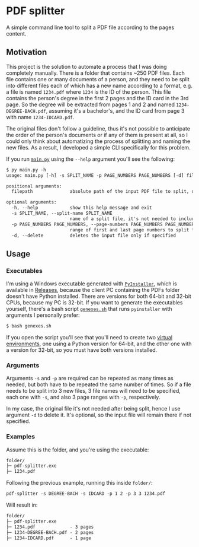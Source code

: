 # PDF splitter

A simple command line tool to split a PDF file according to the pages content.

## Motivation

This project is the solution to automate a process that I was doing completely manually.
There is a folder that contains ~250 PDF files. Each file contains one or many documents of a person, and they need to be split into different files each of which has a new name according to a format,
e.g. a file is named `1234.pdf` where `1234` is the ID of the person. This file contains the person's degree in the first 2 pages and the ID card in the 3rd page.
So the degree will be extracted from pages 1 and 2 and named `1234-DEGREE-BACH.pdf`, assuming it's a bachelor's, and the ID card from page 3 with name `1234-IDCARD.pdf`.

The original files don't follow a guideline, thus it's not possible to anticipate the order of the person's documents or if any of them is present at all, so I could only think about automatizing the process of splitting and naming the new files.
As a result, I developed a simple CLI specifically for this problem.

If you run [`main.py`](/pdf-splitter/main.py) using the `--help` argument you'll see the following:

```txt
$ py main.py -h
usage: main.py [-h] -s SPLIT_NAME -p PAGE_NUMBERS PAGE_NUMBERS [-d] filepath

positional arguments:
  filepath              absolute path of the input PDF file to split, or just its name if it's in the same folder

optional arguments:
  -h, --help            show this help message and exit
  -s SPLIT_NAME, --split-name SPLIT_NAME
                        name of a split file, it's not needed to include the extension (.pdf)
  -p PAGE_NUMBERS PAGE_NUMBERS, --page-numbers PAGE_NUMBERS PAGE_NUMBERS
                        range of first and last page numbers to split from the input file, according to file numbering (first page is page 1)
  -d, --delete          deletes the input file only if specified
```

## Usage

### Executables

I'm using a Windows executable generated with [`PyInstaller`](https://github.com/pyinstaller/pyinstaller), which is available in [Releases](https://github.com/netotz/pdf-splitter/releases), because the client PC containing the PDFs folder doesn't have Python installed.
There are versions for both 64-bit and 32-bit CPUs, because my PC is 32-bit.
If you want to generate the executables yourself, there's a bash script [`genexes.sh`](/genexes.sh) that runs `pyinstaller` with arguments I personally prefer:

```txt
$ bash genexes.sh
```

If you open the script you'll see that you'll need to create two [virtual environments](https://packaging.python.org/guides/installing-using-pip-and-virtual-environments/#creating-a-virtual-environment),
one using a Python version for 64-bit, and the other one with a version for 32-bit, so you must have both versions installed.

### Arguments

Arguments `-s` and `-p` are required can be repeated as many times as needed, but both have to be repeated the same number of times.
So if a file needs to be split into 3 new files, 3 file names will need to be specified, each one with `-s`, and also 3 page ranges with `-p`, respectively.

In my case, the original file it's not needed after being split, hence I use argument `-d` to delete it.
It's optional, so the input file will remain there if not specified.

### Examples

Assume this is the folder, and you're using the executable:

```txt
folder/
├─ pdf-splitter.exe
├─ 1234.pdf
```

Following the previous example, running this inside `folder/`:

```txt
pdf-splitter -s DEGREE-BACH -s IDCARD -p 1 2 -p 3 3 1234.pdf
```

Will result in:

```txt
folder/
├─ pdf-splitter.exe
├─ 1234.pdf             - 3 pages
├─ 1234-DEGREE-BACH.pdf - 2 pages
├─ 1234-IDCARD.pdf      - 1 page
```
